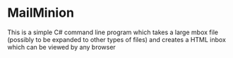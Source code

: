 # MailMinion
This is a simple C# command line program which takes a large mbox file (possibly to be expanded to other types of files) and creates a HTML inbox which can be viewed by any browser
